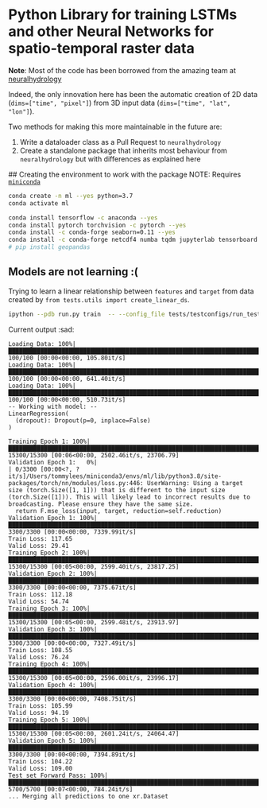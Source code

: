 # Python Library for training LSTMs and other Neural Networks for spatio-temporal raster data

**Note**: Most of the code has been borrowed from the amazing team at [neuralhydrology](https://github.com/neuralhydrology/neuralhydrology) 

Indeed, the only innovation here has been the automatic creation of 2D data (`dims=["time", "pixel"]`) from 3D input data (`dims=["time", "lat", "lon"]`). 

Two methods for making this more maintainable in the future are:
1) Write a dataloader class as a Pull Request to `neuralhydrology`
1) Create a standalone package that inherits most behaviour from `neuralhydrology` but with differences as explained here

## Creating the environment to work with the package
NOTE: Requires [`miniconda`](https://docs.conda.io/en/latest/miniconda.html)
```bash
conda create -n ml --yes python=3.7
conda activate ml
```

```bash
conda install tensorflow -c anaconda --yes
conda install pytorch torchvision -c pytorch --yes
conda install -c conda-forge seaborn=0.11 --yes
conda install -c conda-forge netcdf4 numba tqdm jupyterlab tensorboard ipython pip ruamel.yaml xarray descartes statsmodels scikit-learn black mypy --yes
# pip install geopandas
```

## Models are not learning :(
Trying to learn a linear relationship between `features` and `target` from data created by `from tests.utils import create_linear_ds`.
```bash
ipython --pdb run.py train  -- --config_file tests/testconfigs/run_test_config.yml
```

Current output :sad:
```
Loading Data: 100%|███████████████████████████████████████████████████████████████████████████████████████████| 100/100 [00:00<00:00, 105.80it/s]
Loading Data: 100%|███████████████████████████████████████████████████████████████████████████████████████████| 100/100 [00:00<00:00, 641.40it/s]
Loading Data: 100%|███████████████████████████████████████████████████████████████████████████████████████████| 100/100 [00:00<00:00, 510.73it/s]
-- Working with model: --
LinearRegression(
  (dropout): Dropout(p=0, inplace=False)
)

Training Epoch 1: 100%|████████████████████████████████████████████████████████████████████████| 15300/15300 [00:06<00:00, 2502.46it/s, 23706.79]
Validation Epoch 1:   0%|                                                                                               | 0/3300 [00:00<?, ?it/s]/Users/tommylees/miniconda3/envs/ml/lib/python3.8/site-packages/torch/nn/modules/loss.py:446: UserWarning: Using a target size (torch.Size([1, 1])) that is different to the input size (torch.Size([1])). This will likely lead to incorrect results due to broadcasting. Please ensure they have the same size.
  return F.mse_loss(input, target, reduction=self.reduction)
Validation Epoch 1: 100%|██████████████████████████████████████████████████████████████████████████████████| 3300/3300 [00:00<00:00, 7339.99it/s]
Train Loss: 117.65
Valid Loss: 29.41
Training Epoch 2: 100%|████████████████████████████████████████████████████████████████████████| 15300/15300 [00:05<00:00, 2599.40it/s, 23817.25]
Validation Epoch 2: 100%|██████████████████████████████████████████████████████████████████████████████████| 3300/3300 [00:00<00:00, 7375.67it/s]
Train Loss: 112.18
Valid Loss: 54.74
Training Epoch 3: 100%|████████████████████████████████████████████████████████████████████████| 15300/15300 [00:05<00:00, 2599.48it/s, 23913.97]
Validation Epoch 3: 100%|██████████████████████████████████████████████████████████████████████████████████| 3300/3300 [00:00<00:00, 7327.49it/s]
Train Loss: 108.55
Valid Loss: 76.24
Training Epoch 4: 100%|████████████████████████████████████████████████████████████████████████| 15300/15300 [00:05<00:00, 2596.00it/s, 23996.17]
Validation Epoch 4: 100%|██████████████████████████████████████████████████████████████████████████████████| 3300/3300 [00:00<00:00, 7408.75it/s]
Train Loss: 105.99
Valid Loss: 94.19
Training Epoch 5: 100%|████████████████████████████████████████████████████████████████████████| 15300/15300 [00:05<00:00, 2601.24it/s, 24064.47]
Validation Epoch 5: 100%|██████████████████████████████████████████████████████████████████████████████████| 3300/3300 [00:00<00:00, 7394.89it/s]
Train Loss: 104.22
Valid Loss: 109.00
Test set Forward Pass: 100%|████████████████████████████████████████████████████████████████████████████████| 5700/5700 [00:07<00:00, 784.24it/s]
... Merging all predictions to one xr.Dataset
```